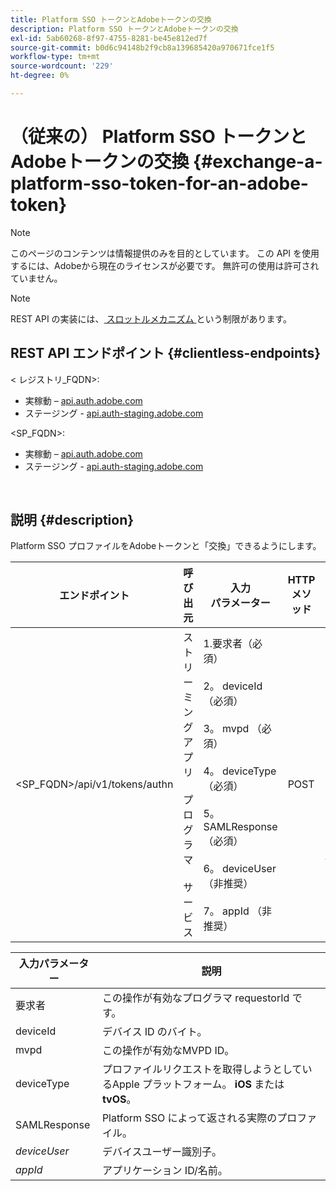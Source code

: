 ```yaml
---
title: Platform SSO トークンとAdobeトークンの交換
description: Platform SSO トークンとAdobeトークンの交換
exl-id: 5ab60268-8f97-4755-8281-be45e812ed7f
source-git-commit: b0d6c94148b2f9cb8a139685420a970671fce1f5
workflow-type: tm+mt
source-wordcount: '229'
ht-degree: 0%

---
```


# （従来の） Platform SSO トークンとAdobeトークンの交換 {#exchange-a-platform-sso-token-for-an-adobe-token}

>[!NOTE]
>
>このページのコンテンツは情報提供のみを目的としています。 この API を使用するには、Adobeから現在のライセンスが必要です。 無許可の使用は許可されていません。

>[!NOTE]
>
> REST API の実装には、[ スロットルメカニズム ](/help/authentication/integration-guide-programmers/throttling-mechanism.md) という制限があります。

## REST API エンドポイント {#clientless-endpoints}

&lt; レジストリ_FQDN>:

* 実稼動 – [api.auth.adobe.com](http://api.auth.adobe.com/)
* ステージング - [api.auth-staging.adobe.com](http://api.auth-staging.adobe.com/)

&lt;SP_FQDN>:

* 実稼動 – [api.auth.adobe.com](http://api.auth.adobe.com/)
* ステージング - [api.auth-staging.adobe.com](http://api.auth-staging.adobe.com/)

</br>

## 説明 {#description}

Platform SSO プロファイルをAdobeトークンと「交換」できるようにします。

| エンドポイント | 呼び出 </br> 元 | 入力   </br> パラメーター | HTTP </br> メソッド | 応答 | HTTP </br>Response |
| --- | --- | --- | --- | --- | --- |
| &lt;SP_FQDN>/api/v1/tokens/authn | ストリーミングアプリ </br></br> プログラマ </br></br> サービス | 1.要求者（必須） </br>    </br>2。  deviceId （必須） </br>    </br>3。  mvpd （必須） </br>    </br>4。  deviceType （必須） </br>    </br>5。  SAMLResponse （必須） </br>    </br>6。  deviceUser （非推奨） </br>    </br>7。  appId （非推奨） | POST | 正常な応答は「204 No Content」になります。これは、トークンが正常に作成され、authz フローで使用する準備が整ったことを示します。 | 204 - コンテンツなし   </br>400 – 無効なリクエスト |


| 入力パラメーター | 説明 |
| --- | --- |
| 要求者 | この操作が有効なプログラマ requestorId です。 |
| deviceId | デバイス ID のバイト。 |
| mvpd | この操作が有効なMVPD ID。 |
| deviceType | プロファイルリクエストを取得しようとしているApple プラットフォーム。  **iOS** または **tvOS**。 |
| SAMLResponse | Platform SSO によって返される実際のプロファイル。 |
| _deviceUser_ | デバイスユーザー識別子。 |
| _appId_ | アプリケーション ID/名前。 |
